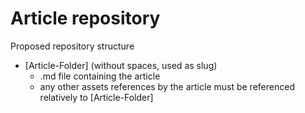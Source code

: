 # Article repository 

Proposed repository structure
- [Article-Folder] (without spaces, used as slug)
  - .md file containing the article
  - any other assets references by the article must be referenced relatively to [Article-Folder]